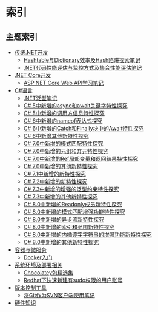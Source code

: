 # 索引

## 主题索引

* [传统.NET开发]()
  - [Hashtable与Dictionary效率及Hash陷阱探索笔记]()
  - [.NET代码性能评估与监控方式及集合性能评估笔记]()
* [.NET Core开发]()
  - [ASP.NET Core Web API学习笔记]()
* [C#语言]()
  - [.NET泛型笔记]()
  - [C# 5中新增的async和await关键字特性探究]()
  - [C# 5中新增的调用方信息特性探究]()
  - [C# 6中新增的nameof表达式探究]()
  - [C# 6中新增的Catch和Finally块中的Await特性探究]()
  - [C# 6中新增其他新特性探究]()
  - [C# 7.0中新增的模式匹配特性探究]()
  - [C# 7.0中新增的元组和弃元特性探究]()
  - [C# 7.0中新增的Ref局部变量和返回结果特性探究]()
  - [C# 7.0中新增的其他新特性探究]()
  - [C# 7.1中新增的新特性探究]()
  - [C# 7.2中新增的新特性探究]()
  - [C# 7.3中新增的增强的泛型约束特性探究]()
  - [C# 7.3中新增的其他新特性探究]()
  - [C# 8.0中新增的Readonly成员新特性探究]()
  - [C# 8.0中新增的模式匹配增强功能特性探究]()
  - [C# 8.0中新增的异步流新特性探究]()
  - [C# 8.0中新增的索引和范围新特性探究]()
  - [C# 8.0中新增的内插逐字字符串的增强功能新特性探究]()
  - [C# 8.0中新增的其他新特性探究]()
* [容器与微服务]()
  - [Docker入门]()
* [系统环境及部署相关]()
  - [Chocolatey包精选集]()
  - [Redhat下快速新建有sudo权限的用户账号](2019-11-06-1.md)
* [版本控制工具]()
  - [将Git作为SVN客户端使用笔记](2019-11-05-1.md)
* [硬件知识]()
